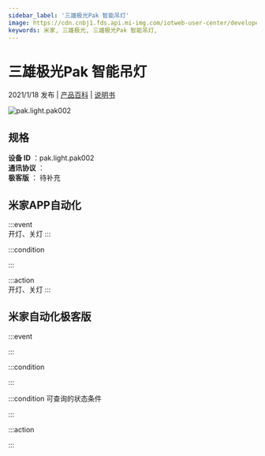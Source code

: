 ```yaml
---
sidebar_label: '三雄极光Pak 智能吊灯'
image: https://cdn.cnbj1.fds.api.mi-img.com/iotweb-user-center/developer_1679047839327GqaRGCle.png?GalaxyAccessKeyId=AKVGLQWBOVIRQ3XLEW&Expires=9223372036854775807&Signature=C3tjQhAJaagFGiHK3zC/Rt3p7EI=
keywords: 米家, 三雄极光, 三雄极光Pak 智能吊灯, 
---
```

# 三雄极光Pak 智能吊灯

2021/1/18 发布 | [产品百科](https://home.mi.com/webapp/content/baike/product/index.html?model=pak.light.pak002/) | [说明书](https://home.mi.com/views/introduction.html?model=pak.light.pak002&region=cn)

![pak.light.pak002](https://cdn.cnbj1.fds.api.mi-img.com/iotweb-user-center/developer_1679047839327GqaRGCle.png?GalaxyAccessKeyId=AKVGLQWBOVIRQ3XLEW&Expires=9223372036854775807&Signature=C3tjQhAJaagFGiHK3zC/Rt3p7EI=)

## 规格  
> 
**设备 ID** ：pak.light.pak002  
**通讯协议** ：  
**极客版**  ： 待补充 


## 米家APP自动化  

:::event  
开灯、关灯
:::

:::condition  

:::

:::action   
开灯、关灯
:::

## 米家自动化极客版  

:::event  

:::

:::condition  

:::

:::condition 可查询的状态条件  

:::

:::action  

:::

        
